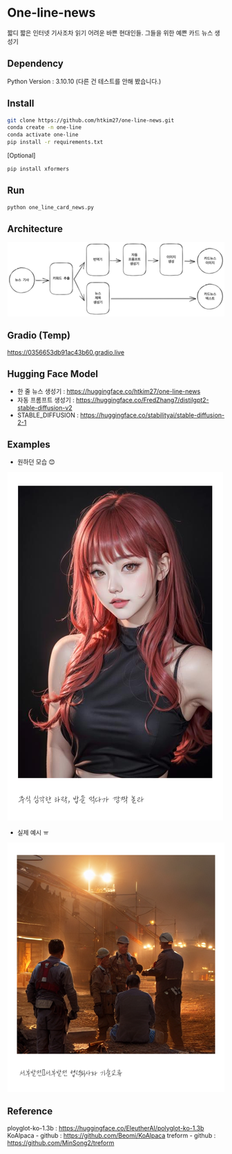 # One-line-news
짧디 짧은 인터넷 기사조차 읽기 어려운 바쁜 현대인들.
그들을 위한 예쁜 카드 뉴스 생성기

## Dependency
Python Version : 3.10.10 
(다른 건 테스트를 안해 봤습니다.)

## Install
```bash
git clone https://github.com/htkim27/one-line-news.git
conda create -n one-line
conda activate one-line
pip install -r requirements.txt
```

[Optional]
```bash
pip install xformers
```

## Run
```bash
python one_line_card_news.py
```


## Architecture
![Architecture](./image/architecture.png)

## Gradio (Temp)
https://0356653db91ac43b60.gradio.live

## Hugging Face Model
- 한 줄 뉴스 생성기 : https://huggingface.co/htkim27/one-line-news
- 자동 프롬프트 생성기 : https://huggingface.co/FredZhang7/distilgpt2-stable-diffusion-v2
- STABLE_DIFFUSION : https://huggingface.co/stabilityai/stable-diffusion-2-1

## Examples
- 원하던 모습 😊

![Example](./image/example.png)

- 실제 예시 ㅠ

![Example2](./image/example_2.png)

## Reference
ployglot-ko-1.3b : https://huggingface.co/EleutherAI/polyglot-ko-1.3b
KoAlpaca - github : https://github.com/Beomi/KoAlpaca
treform - github : https://github.com/MinSong2/treform